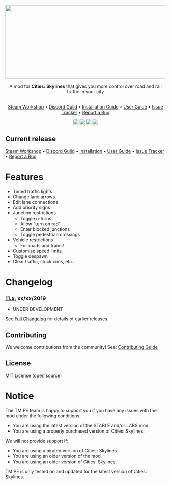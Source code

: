 ﻿<p align="center"><img src="https://user-images.githubusercontent.com/16494272/59316295-ee189d00-8c7a-11e9-93a2-266292b6f3e9.png" width="740" height="232" /></p>
<p align="center">A mod for <strong>Cities: Skylines</strong> that gives you more control over road and rail traffic in your city<br /><br /></p>
<p align="center"><a href="https://steamcommunity.com/sharedfiles/filedetails/?id=583429740">Steam Workshop</a> • <a href="https://discord.gg/faKUnST">Discord Guild</a> • <a href="https://github.com/krzychu124/Cities-Skylines-Traffic-Manager-President-Edition/wiki/Installation">Installation Guide</a> • <a href="http://www.viathinksoft.de/tmpe/wiki">User Guide</a> • <a href="https://github.com/krzychu124/Cities-Skylines-Traffic-Manager-President-Edition/issues">Issue Tracker</a> • <a href="https://github.com/krzychu124/Cities-Skylines-Traffic-Manager-President-Edition/wiki/Report-a-Bug">Report a Bug</a><br /></p>
<p align="center"><a href="https://steamcommunity.com/sharedfiles/filedetails/?id=583429740"><img src="https://img.shields.io/endpoint.svg?url=https://shieldsio-steam-workshop.jross.me/583429740" /></a> <a href="https://store.steampowered.com/app/255710/Cities_Skylines/"><img src="https://img.shields.io/badge/Game%20Version-1.12.1--f1-brightgreen.svg"></a> <a href="https://discord.gg/faKUnST"><img src="https://img.shields.io/discord/545065285862948894.svg?logo=discord&logoColor=F5F5F5" /></a> <a href="https://ci.appveyor.com/project/krzychu124/cities-skylines-traffic-manager-president-edition/branch/master"><img src="https://ci.appveyor.com/api/projects/status/dehkvuxk8b3h66e7/branch/master?svg=true" /></a></p>

## Current release

[Steam Workshop](https://steamcommunity.com/sharedfiles/filedetails/?id=583429740) • [Discord Guild](https://discord.gg/faKUnST) • [Installation](https://github.com/krzychu124/Cities-Skylines-Traffic-Manager-President-Edition/wiki/Installation) • [User Guide](http://www.viathinksoft.de/tmpe/wiki) • [Issue Tracker](https://github.com/krzychu124/Cities-Skylines-Traffic-Manager-President-Edition/issues) • [Report a Bug](https://github.com/krzychu124/Cities-Skylines-Traffic-Manager-President-Edition/wiki/Report-a-Bug)

# Features

* Timed traffic lights
* Change lane arrows
* Edit lane connections
* Add priority signs
* Junction restrictions
    * Toggle u-turns
    * Allow "turn on red"
    * Enter blocked junctions
    * Toggle pedestrian crossings
* Vehicle restrictions
    * For roads and trains!
* Customise speed limits
* Toggle despawn
* Clear traffic, stuck cims, etc.

# Changelog
### [11.x](https://github.com/krzychu124/Cities-Skylines-Traffic-Manager-President-Edition/compare/10.x...11.x), xx/xx/2019
- UNDER DEVELOPMENT

See [Full Changelog](https://github.com/krzychu124/Cities-Skylines-Traffic-Manager-President-Edition/blob/master/CHANGELOG.md) for details of earlier releases.

## Contributing

We welcome contributions from the community! See: [Contributing Guide](https://github.com/krzychu124/Cities-Skylines-Traffic-Manager-President-Edition/wiki/Contributing)

## License

[MIT License](https://github.com/krzychu124/Cities-Skylines-Traffic-Manager-President-Edition/blob/master/LICENSE) (open source)

# Notice

The TM:PE team is happy to support you if you have any issues with the mod under the following conditions:
- You are using the latest version of the STABLE and/or LABS mod.
- You are using a properly purchased version of Cities: Skylines.

We will not provide support if:
- You are using a pirated version of Cities: Skylines.
- You are using an older version of the mod.
- You are using an older version of Cities: Skylines.

TM:PE is only tested on and updated for the latest version of Cities: Skylines.
